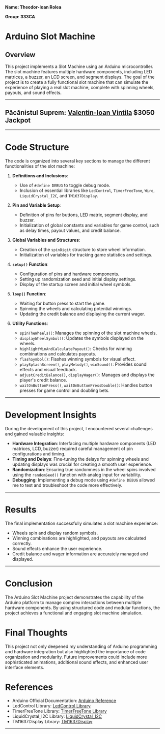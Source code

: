 **Name: Theodor-Ioan Rolea**

**Group: 333CA**

# Arduino Slot Machine

## Overview
This project implements a Slot Machine using an Arduino microcontroller. The slot machine features multiple hardware components, including LED matrices, a buzzer, an LCD screen, and segment displays. The goal of the project is to create a fully functional slot machine that can simulate the experience of playing a real slot machine, complete with spinning wheels, payouts, and sound effects.

***

## Păcănistul Suprem: [Valentin-Ioan Vintila](https://github.com/w1bb) $3050 Jackpot

***

# Code Structure
The code is organized into several key sections to manage the different functionalities of the slot machine:

1. **Definitions and Inclusions**:
    - Use of `#define DEBUG` to toggle debug mode.
    - Inclusion of essential libraries like `LedControl`, `TimerFreeTone`, `Wire`, `LiquidCrystal_I2C`, and `TM1637Display`.

2. **Pin and Variable Setup**:
    - Definition of pins for buttons, LED matrix, segment display, and buzzer.
    - Initialization of global constants and variables for game control, such as delay times, payout values, and credit balance.

3. **Global Variables and Structures**:
    - Creation of the `spinDigit` structure to store wheel information.
    - Initialization of variables for tracking game statistics and settings.

4. **`setup()` Function**:
    - Configuration of pins and hardware components.
    - Setting up randomization seed and initial display settings.
    - Display of the startup screen and initial wheel symbols.

5. **`loop()` Function**:
    - Waiting for button press to start the game.
    - Spinning the wheels and calculating potential winnings.
    - Updating the credit balance and displaying the current wager.

6. **Utility Functions**:
    - `spinTheWheels()`: Manages the spinning of the slot machine wheels.
    - `displayWheelSymbol()`: Updates the symbols displayed on the wheels.
    - `highlightWinAndCalculatePayout()`: Checks for winning combinations and calculates payouts.
    - `flashSymbol()`: Flashes winning symbols for visual effect.
    - `playSplashScreen()`, `playMelody()`, `winSound()`: Provides sound effects and visual feedback.
    - `adjustCreditBalance()`, `displayWager()`: Manages and displays the player's credit balance.
    - `waitOnButtonPress()`, `waitOnButtonPressDouble()`: Handles button presses for game control and doubling bets.

***

# Development Insights
During the development of this project, I encountered several challenges and gained valuable insights:

- **Hardware Integration**: Interfacing multiple hardware components (LED matrices, LCD, buzzer) required careful management of pin configurations and timing.
- **Timing and Delays**: Fine-tuning the delays for spinning wheels and updating displays was crucial for creating a smooth user experience.
- **Randomization**: Ensuring true randomness in the wheel spins involved using the `randomSeed()` function with analog input for variability.
- **Debugging**: Implementing a debug mode using `#define DEBUG` allowed me to test and troubleshoot the code more effectively.

***

# Results
The final implementation successfully simulates a slot machine experience:

- Wheels spin and display random symbols.
- Winning combinations are highlighted, and payouts are calculated correctly.
- Sound effects enhance the user experience.
- Credit balance and wager information are accurately managed and displayed.

***

# Conclusion
The Arduino Slot Machine project demonstrates the capability of the Arduino platform to manage complex interactions between multiple hardware components. By using structured code and modular functions, the project achieves a functional and engaging slot machine simulation.

# Final Thoughts
This project not only deepened my understanding of Arduino programming and hardware integration but also highlighted the importance of code organization and modularity. Future improvements could include more sophisticated animations, additional sound effects, and enhanced user interface elements.

# References
- Arduino Official Documentation: [Arduino Reference](https://www.arduino.cc/reference/en/)
- LedControl Library: [LedControl Library](https://wayoda.github.io/LedControl/)
- TimerFreeTone Library: [TimerFreeTone Library](https://bitbucket.org/teckel12/arduino-timer-free-tone/wiki/Home)
- LiquidCrystal_I2C Library: [LiquidCrystal_I2C](https://github.com/johnrickman/LiquidCrystal_I2C)
- TM1637Display Library: [TM1637Display](https://github.com/avishorp/TM1637)

---

